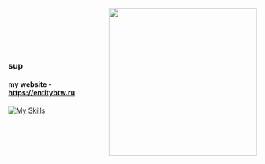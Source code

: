 <div style="display: flex; align-items: center; justify-content: flex-start;">
    <div style="flex: 1;">
        <h3>sup</h3>
        <h4>my website - <a href="https://entitybtw.ru">https://entitybtw.ru</a></h4>
        <!-- Навыки иконки -->
        <a href="https://entitybtw.ru">
            <img src="https://skillicons.dev/icons?i=py,html,css,linux,ps,ae,lua" alt="My Skills" />
        </a>
    </div>
    <a href="https://limppumpo.entitybtw.ru">
        <img src="https://i.imgur.com/90S5TXZ.png" width="300" style="margin-left: 20px;" />
    </a>
</div>
